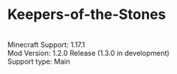 # Keepers-of-the-Stones
<br>Minecraft Support: 1.17.1
<br>Mod Version: 1.2.0 Release (1.3.0 in development)
<br>Support type: Main
